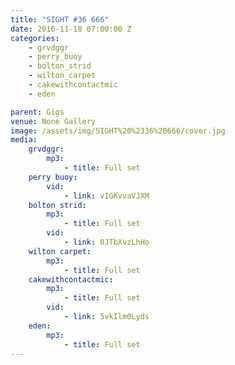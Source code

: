 ```yaml
---
title: "SIGHT #36 666"
date: 2016-11-18 07:00:00 Z
categories:
    - grvdggr
    - perry_buoy
    - bolton_strid
    - wilton_carpet
    - cakewithcontactmic
    - eden

parent: Gigs
venue: None Gallery
image: /assets/img/SIGHT%20%2336%20666/cover.jpg
media:
    grvdggr:
        mp3:
            - title: Full set
    perry buoy:
        vid:
            - link: vIGKvvaVJXM
    bolton strid:
        mp3:
            - title: Full set
        vid:
            - link: 0JTbXvzLhHo
    wilton carpet:
        mp3:
            - title: Full set
    cakewithcontactmic:
        mp3:
            - title: Full set
        vid:
            - link: 5vkIlm0Lyds
    eden:
        mp3:
            - title: Full set
---
```


